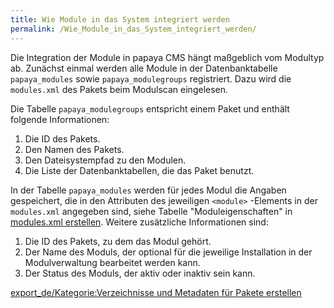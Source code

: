 ```yaml
---
title: Wie Module in das System integriert werden
permalink: /Wie_Module_in_das_System_integriert_werden/
---
```


Die Integration der Module in papaya CMS hängt maßgeblich vom Modultyp ab. Zunächst einmal werden alle Module in der Datenbanktabelle `papaya_modules` sowie `papaya_modulegroups` registriert. Dazu wird die `modules.xml` des Pakets beim Modulscan eingelesen.

Die Tabelle `papaya_modulegroups` entspricht einem Paket und enthält folgende Informationen:

1.  Die ID des Pakets.
2.  Den Namen des Pakets.
3.  Den Dateisystempfad zu den Modulen.
4.  Die Liste der Datenbanktabellen, die das Paket benutzt.

In der Tabelle `papaya_modules` werden für jedes Modul die Angaben gespeichert, die in den Attributen des jeweiligen `<module>` -Elements in der `modules.xml` angegeben sind, siehe Tabelle "Moduleigenschaften" in [modules.xml erstellen](/modules.xml_erstellen ). Weitere zusätzliche Informationen sind:

1.  Die ID des Pakets, zu dem das Modul gehört.
2.  Der Name des Moduls, der optional für die jeweilige Installation in der Modulverwaltung bearbeitet werden kann.
3.  Der Status des Moduls, der aktiv oder inaktiv sein kann.

[export_de/Kategorie:Verzeichnisse und Metadaten für Pakete erstellen](export_de/Kategorie:Verzeichnisse_und_Metadaten_für_Pakete_erstellen )